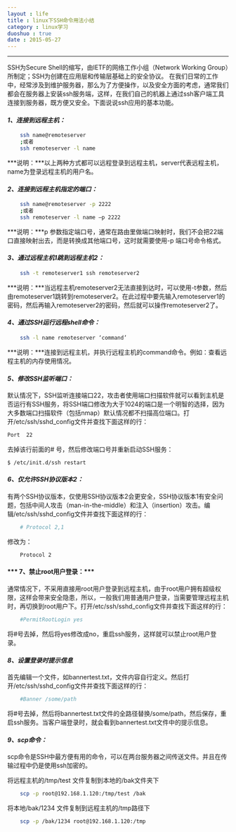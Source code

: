 ```yaml
---
layout : life
title : linux下SSH命令用法小结
category : linux学习
duoshuo : true
date : 2015-05-27
---
```



******

SSH为Secure Shell的缩写，由IETF的网络工作小组（Network Working Group）所制定；SSH为创建在应用层和传输层基础上的安全协议。
在我们日常的工作中，经常涉及到维护服务器，那么为了方便操作，以及安全方面的考虑，通常我们都会在服务器上安装ssh服务端，这样，在我们自己的机器上通过ssh客户端工具连接到服务器，既方便又安全。下面说说ssh应用的基本功能。

<!-- more -->

#### ***1、连接到远程主机：***

```sh
	ssh name@remoteserver
	;或者
	ssh remoteserver -l name
```

***说明：***以上两种方式都可以远程登录到远程主机，server代表远程主机，name为登录远程主机的用户名。

#### ***2、连接到远程主机指定的端口：***

```sh
	ssh name@remoteserver -p 2222
	;或者
	ssh remoteserver -l name –p 2222
```

***说明：***p 参数指定端口号，通常在路由里做端口映射时，我们不会把22端口直接映射出去，而是转换成其他端口号，这时就需要使用-p 端口号命令格式。

#### ***3、通过远程主机1跳到远程主机2：***

```sh
	ssh -t remoteserver1 ssh remoteserver2
```

***说明：***当远程主机remoteserver2无法直接到达时，可以使用-t参数，然后由remoteserver1跳转到remoteserver2。在此过程中要先输入remoteserver1的密码，然后再输入remoteserver2的密码，然后就可以操作remoteserver2了。

#### ***4、通过SSH运行远程shell命令：***

```sh
	ssh -l name remoteserver ‘command’
```

***说明：***连接到远程主机，并执行远程主机的command命令。例如：查看远程主机的内存使用情况。

#### ***5、修改SSH监听端口：***

>
默认情况下，SSH监听连接端口22，攻击者使用端口扫描软件就可以看到主机是否运行有SSH服务，将SSH端口修改为大于1024的端口是一个明智的选择，因为大多数端口扫描软件（包括nmap）默认情况都不扫描高位端口。打开/etc/ssh/sshd_config文件并查找下面这样的行：

```sh
Port  22
``` 

去掉该行前面的# 号，然后修改端口号并重新启动SSH服务：

```sh
$ /etc/init.d/ssh restart
```

#### ***6、仅允许SSH协议版本2：***

>
有两个SSH协议版本，仅使用SSH协议版本2会更安全，SSH协议版本1有安全问题，包括中间人攻击（man-in-the-middle）和注入（insertion）攻击。编辑/etc/ssh/sshd_config文件并查找下面这样的行：

```sh
	# Protocol 2,1
```

修改为：

```sh
	Protocol 2
```

#### *** 7、禁止root用户登录：***

>
通常情况下，不采用直接用root用户登录到远程主机，由于root用户拥有超级权限，这样会带来安全隐患，所以，一般我们用普通用户登录，当需要管理远程主机时，再切换到root用户下。打开/etc/ssh/sshd_config文件并查找下面这样的行：

```sh
	#PermitRootLogin yes
```

 将#号去掉，然后将yes修改成no，重启ssh服务，这样就可以禁止root用户登录。

#### ***8、设置登录时提示信息***

>
首先编辑一个文件，如bannertest.txt，文件内容自行定义。然后打开/etc/ssh/sshd_config文件并查找下面这样的行：

```sh
	#Banner /some/path
```
将#号去掉，然后将bannertest.txt文件的全路径替换/some/path，然后保存，重启ssh服务。当客户端登录时，就会看到bannertest.txt文件中的提示信息。

#### ***9、scp命令：***

>
scp命令是SSH中最方便有用的命令，可以在两台服务器之间传送文件。并且在传输过程中仍是使用ssh加密的。

 将远程主机的/tmp/test 文件复制到本地的/bak文件夹下

```sh
	scp -p root@192.168.1.120:/tmp/test /bak
```

将本地/bak/1234 文件复制到远程主机的/tmp路径下

```sh
	scp -p /bak/1234 root@192.168.1.120:/tmp
```


